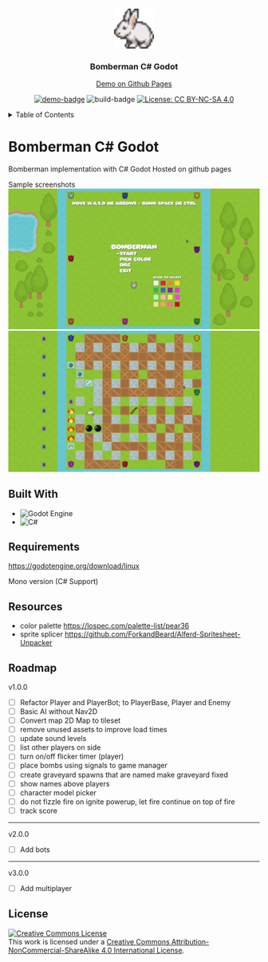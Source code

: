 <div id="top"></div>


<!-- PROJECT LOGO -->
<br />
<div align="center">
  <a href="https://github.com/SoglaHash/bomberman-godot">
    <img src="icon.png" alt="Logo" width="80" height="80">
  </a>

  <h3 align="center">Bomberman C# Godot</h3>
    <a href="https://soglahash.github.io/bomberman-godot/">Demo on Github Pages</a>


<br>

[![demo-badge](https://img.shields.io/badge/gh_pages-click_here-brightgreen)](https://soglahash.github.io/bomberman-godot/)
![build-badge](https://img.shields.io/github/workflow/status/soglahash/bomberman-godot/build-and-deploy-to-branch-deploy)
 [![License: CC BY-NC-SA 4.0](https://img.shields.io/badge/License-CC%20BY--NC--SA%204.0-lightgrey.svg)](https://creativecommons.org/licenses/by-nc-sa/4.0/)


</div>



<!-- TABLE OF CONTENTS -->
<details>
  <summary>Table of Contents</summary>
  <ol>
    <li>
      <a href="#about-the-project">About The Project</a>
      <ul>
        <li><a href="#requirements">Requirements</a></li>
        <li><a href="#built-with">Built With</a></li>
        <li><a href="#resources">Resources</a></li>
      </ul>
    </li>
    <li><a href="#roadmap">Roadmap</a></li>
    <li><a href="#license">License</a></li>
  </ol>
</details>

<div id="about-the-project"></div>

# Bomberman C# Godot
Bomberman implementation with C# Godot
Hosted on github pages 

Sample screenshots
![ screenshot menu ]( ./screenshot1.png )
![ screenshot game ]( ./screenshot2.png )

## Built With
* ![Godot Engine](https://img.shields.io/badge/GODOT-%23FFFFFF.svg?style=for-the-badge&logo=godot-engine)
* ![C#](https://img.shields.io/badge/c%23-%23239120.svg?style=for-the-badge&logo=c-sharp&logoColor=white)

## Requirements
https://godotengine.org/download/linux

Mono version (C# Support)


## Resources
- color palette
https://lospec.com/palette-list/pear36
- sprite splicer
https://github.com/ForkandBeard/Alferd-Spritesheet-Unpacker


## Roadmap
v1.0.0
- [ ] Refactor Player and PlayerBot; to PlayerBase, Player and Enemy
- [ ] Basic AI without Nav2D
- [ ] Convert map 2D Map to tileset
- [ ] remove unused assets to improve load times
- [ ] update sound levels
- [ ] list other players on side 
- [ ] turn on/off flicker timer (player)
- [ ] place bombs using signals to game manager 
- [ ] create graveyard spawns that are named
    make graveyard fixed
- [ ] show names above players
- [ ] character model picker
- [ ] do not fizzle fire on ignite powerup, let fire continue on top of fire
- [ ] track score
------------------------------
v2.0.0
- [ ] Add bots
------------------------------
v3.0.0
-  [ ] Add multiplayer


<!-- LICENSE -->
## License
<a rel="license" href="http://creativecommons.org/licenses/by-nc-sa/4.0/"><img alt="Creative Commons License" style="border-width:0" src="https://i.creativecommons.org/l/by-nc-sa/4.0/88x31.png" /></a><br />This work is licensed under a <a rel="license" href="http://creativecommons.org/licenses/by-nc-sa/4.0/">Creative Commons Attribution-NonCommercial-ShareAlike 4.0 International License</a>.

[Python.org]: https://img.shields.io/badge/Python-14354C?style=for-the-badge&logo=python&logoColor=white
[Python-url]: https://www.python.org/
[React.js]: https://img.shields.io/badge/React-20232A?style=for-the-badge&logo=react&logoColor=61DAFB
[React-url]: https://reactjs.org/
[Bootstrap.com]: https://img.shields.io/badge/Bootstrap-563D7C?style=for-the-badge&logo=bootstrap&logoColor=white
[Bootstrap-url]: https://getbootstrap.com
[Electron.js]: https://img.shields.io/badge/Electron-191970?style=for-the-badge&logo=Electron&logoColor=white
[Electron-url]: https://www.electronjs.org/


[Twitch.com]: 	https://img.shields.io/badge/Twitch-9146FF?style=for-the-badge&logo=twitch&logoColor=white
[Twitch-url]:    https://twitch.com
[Youtube-url]:    https://youtube.com
[Youtube.com]: https://img.shields.io/badge/YouTube-FF0000?style=for-the-badge&logo=youtube&logoColor=white
[gui-screenshot]: https://github.com/SoglaHash/gui-compilation-from-cluster/raw/main/screenshot.png
[csharp]: https://img.shields.io/badge/C%23-239120?style=for-the-badge&logo=c-sharp&logoColor=white
